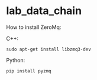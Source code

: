 # lab_data_chain

How to install ZeroMq:

C++: 
```
sudo apt-get install libzmq3-dev
```
Python: 
```
pip install pyzmq
```